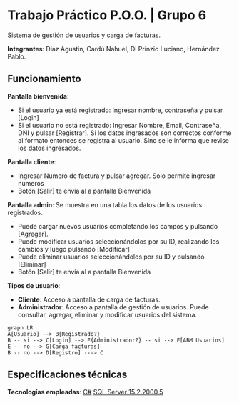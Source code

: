 # Trabajo Práctico P.O.O. | Grupo 6
Sistema de gestión de usuarios y carga de facturas.

**Integrantes**:
Diaz Agustin,
Cardú Nahuel,
Di Prinzio Luciano,
Hernández Pablo.


## Funcionamiento
**Pantalla bienvenida**:
- Si el usuario ya está registrado:
Ingresar nombre, contraseña y pulsar [Login]
- Si el usuario no está registrado:
Ingresar Nombre, Email, Contraseña, DNI y pulsar [Registrar]. Si los datos ingresados son correctos conforme al formato entonces se registra al usuario. Sino se le informa que revise los datos ingresados.

**Pantalla cliente**:
- Ingresar Numero de factura y pulsar agregar. Solo permite ingresar números
- Botón [Salir] te envía al a pantalla Bienvenida

**Pantalla admin**:
Se muestra en una tabla los datos de los usuarios registrados.
- Puede cargar nuevos usuarios completando los campos y pulsando [Agregar].
- Puede modificar usuarios seleccionándolos por su ID, realizando los cambios y luego pulsando [Modificar]
- Puede eliminar usuarios seleccionándolos por su ID y pulsando [Eliminar]
- Botón [Salir] te envía al a pantalla Bienvenida

**Tipos de usuario**:
- **Cliente**: Acceso a pantalla de carga de facturas.
- **Administrador**: Acceso a pantalla de gestión de usuarios. Puede consultar, agregar, eliminar y modificar usuarios del sistema.

```mermaid
graph LR
A[Usuario] --> B{Registrado?}
B -- si --> C[Login] --> E{Administrador?} -- si --> F[ABM Usuarios]
E -- no --> G[Carga facturas]
B -- no --> D[Registro] ---> C

```



## Especificaciones técnicas
**Tecnologías empleadas**:
[C#](https://docs.microsoft.com/en-us/dotnet/csharp/)
[SQL Server 15.2.2000.5](https://www.microsoft.com/es-es/sql-server/sql-server-downloads)

